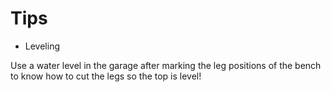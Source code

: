 
Tips
====

* Leveling

Use a water level in the garage after marking the leg positions of the bench
to know how to cut the legs so the top is level!
